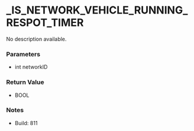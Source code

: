 # _IS_NETWORK_VEHICLE_RUNNING_RESPOT_TIMER

No description available.

### Parameters
* int networkID

### Return Value
* BOOL

### Notes
* Build: 811

